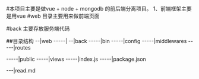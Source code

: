 #本项目主要是做vue + node + mongodb 的前后端分离项目。
1、前端框架主要是用vue
#web 目录主要用来做前端页面

#back 主要存放服务端代码


##目录结构
--|web 
-----|
--|back
-----|bin
-----|config
-----|middlewares
-----|routes

-----|public
-----|views
-----|index.js
-----|package.json

---|read.md

